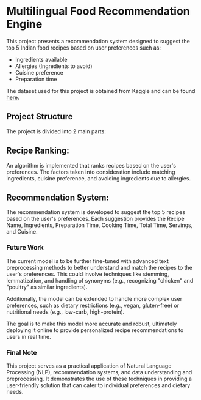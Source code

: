 # Multilingual Food Recommendation Engine

This project presents a recommendation system designed to suggest the top 5 Indian food recipes based on user preferences such as:

- Ingredients available
- Allergies (Ingredients to avoid)
- Cuisine preference
- Preparation time

The dataset used for this project is obtained from Kaggle and can be found [here](https://www.kaggle.com/datasets/kanishk307/6000-indian-food-recipes-dataset?select=IndianFoodDatasetCSV.csv).

## Project Structure
The project is divided into 2 main parts:

## Recipe Ranking: 
An algorithm is implemented that ranks recipes based on the user's preferences. The factors taken into consideration include matching ingredients, cuisine preference, and avoiding ingredients due to allergies.

## Recommendation System: 
The recommendation system is developed to suggest the top 5 recipes based on the user's preferences. Each suggestion provides the Recipe Name, Ingredients, Preparation Time, Cooking Time, Total Time, Servings, and Cuisine.


### Future Work
The current model is to be further fine-tuned with advanced text preprocessing methods to better understand and match the recipes to the user's preferences. This could involve techniques like stemming, lemmatization, and handling of synonyms (e.g., recognizing "chicken" and "poultry" as similar ingredients).

Additionally, the model can be extended to handle more complex user preferences, such as dietary restrictions (e.g., vegan, gluten-free) or nutritional needs (e.g., low-carb, high-protein).

The goal is to make this model more accurate and robust, ultimately deploying it online to provide personalized recipe recommendations to users in real time.

### Final Note
This project serves as a practical application of Natural Language Processing (NLP), recommendation systems, and data understanding and preprocessing. It demonstrates the use of these techniques in providing a user-friendly solution that can cater to individual preferences and dietary needs.
